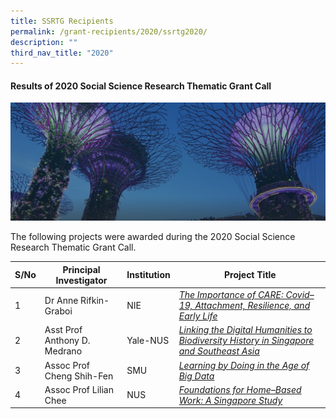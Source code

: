 ```yaml
---
title: SSRTG Recipients
permalink: /grant-recipients/2020/ssrtg2020/
description: ""
third_nav_title: "2020"
---
```

#### **Results of 2020 Social Science Research Thematic Grant Call**
![](/images/hero-banner.png)

The following projects were awarded during the 2020 Social Science Research Thematic Grant Call. 


| S/No | Principal<br>Investigator | Institution |Project Title |
| -------- | -------- | -------- | -------- |
| 1 | Dr Anne Rifkin-Graboi | NIE |*[The Importance of CARE: Covid–19, Attachment, Resilience, and Early Life](https://staging.d2ih14cxifahz0.amplifyapp.com/projects-funded/thematic-grant/anne2020/)*  |
| 2 |  Asst Prof Anthony D. Medrano | Yale-NUS |*[Linking the Digital Humanities to Biodiversity History in Singapore and Southeast Asia](https://staging.d2ih14cxifahz0.amplifyapp.com/projects/thematic-grant/anthony2020/)* |
| 3 |  Assoc Prof Cheng Shih-Fen |SMU | *[Learning by Doing in the Age of Big Data](https://staging.d2ih14cxifahz0.amplifyapp.com/projects/thematic-grant/shihfen2020/)* |
| 4 |  Assoc Prof Lilian Chee | NUS | *[Foundations for Home–Based Work: A Singapore Study](https://staging.d2ih14cxifahz0.amplifyapp.com/projects/thematic-grant/lilian2020/)* |